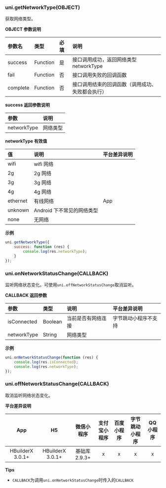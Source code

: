 ### uni.getNetworkType(OBJECT)
获取网络类型。

**OBJECT 参数说明**

|参数名|类型|必填|说明|
|:-|:-|:-|:-|
|success|Function|是|接口调用成功，返回网络类型 networkType|
|fail|Function|否|接口调用失败的回调函数|
|complete|Function|否|接口调用结束的回调函数（调用成功、失败都会执行）|

**success 返回参数说明**

|参数|说明|
|:-|:-|
|networkType|网络类型|

**networkType 有效值**

|值|说明|平台差异说明|
|:-|:-|:-|
|wifi|wifi 网络||
|2g|2g 网络||
|3g|3g 网络||
|4g|4g 网络||
|ethernet|有线网络|App|
|unknown|Android 下不常见的网络类型||
|none|无网络|&nbsp;|

**示例**

```javascript
uni.getNetworkType({
	success: function (res) {
		console.log(res.networkType);
	}
});
```

### uni.onNetworkStatusChange(CALLBACK)
监听网络状态变化。可使用`uni.offNetworkStatusChange`取消监听。

**CALLBACK 返回参数**

|参数|类型|说明|平台差异说明|
|:-|:-|:-|:-|
|isConnected|Boolean|当前是否有网络连接|字节跳动小程序不支持|
|networkType|String|网络类型|&nbsp;|

**示例**

```javascript
uni.onNetworkStatusChange(function (res) {
	console.log(res.isConnected);
	console.log(res.networkType);
});
```
### uni.offNetworkStatusChange(CALLBACK)
取消监听网络状态变化。

**平台差异说明**

|App|H5|微信小程序|支付宝小程序|百度小程序|字节跳动小程序|QQ小程序|
|:-:|:-:|:-:|:-:|:-:|:-:|:-:|
|HBuilderX 3.0.1+|HBuilderX 3.0.1+|基础库 2.9.3+|x|x|x|x|

**Tips**
- `CALLBACK`为调用`uni.onNetworkStatusChange`时传入的`CALLBACK`
